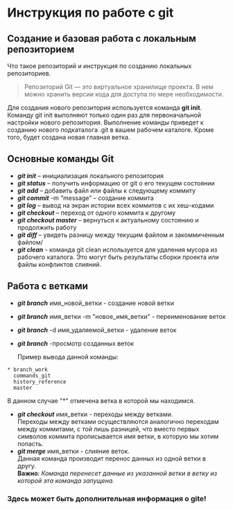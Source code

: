 # **Инструкция по работе с git**
## **Создание и базовая работа с локальным репозиторием**
Что такое репозиторий и инструкция по созданию локальных репозиториев.  
>Репозиторий Git — это виртуальное хранилище проекта. В нем можно хранить версии кода для доступа по мере необходимости.

Для создания нового репозитория используется команда **git init**. Команду git init выполняют только один раз для первоначальной настройки нового репозитория. Выполнение команды приведет к созданию нового подкаталога .git в вашем рабочем каталоге. Кроме того, будет создана новая главная ветка.

##  **Основные команды Git**
* ***git init*** – инициализация локального репозитория
* ***git status*** – получить информацию от git о его текущем состоянии
* ***git add*** – добавить файл или файлы к следующему коммиту
* ***git commit*** -m “message” – создание коммита
* ***git log*** – вывод на экран истории всех коммитов с их хеш-кодами
* ***git checkout*** – переход от одного коммита к другому
* ***git checkout master*** – вернуться к актуальному состоянию и продолжить работу
* ***git diff*** – увидеть разницу между текущим файлом и закоммиченным файлом/
* ***git clean*** - команда git clean используется для удаления мусора из рабочего каталога. Это могут быть результаты сборки проекта или файлы конфликтов слияний.
 
 ## **Работа с ветками**
 * ***git branch*** имя_новой_ветки - создание новой ветки
 * ***git branch*** имя_ветки -m "новое_имя_ветки" - переименование веток
 * ***git branch*** -d имя_удаляемой_ветки - удаление веток
 * ***git branch*** -просмотр созданных веток  

   Пример вывода данной команды:
```
* branch_work  
  commands_git  
  history_reference  
  master
  ```
  В данном случае "*" отмечена ветка в которой мы находимся.
  * ***git checkout*** имя_ветки - переходы между ветками.  
Переходы между ветками осуществляются аналогично переходам между коммитами, с той лишь разницей, что вместо первых символов коммита прописывается имя ветки, в которую мы хотим попасть.
* ***git merge*** имя_ветки - слияние веток.  
Данная команда производит перенос данных из одной ветки в другу.  
**Важно**: *Команда перенесет данные из указанной ветки в ветку из которой эта команда запущена.*

### **Здесь может быть дополнительная информация о gite**!
